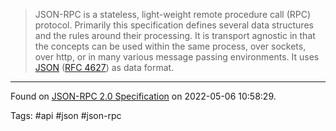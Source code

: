> JSON-RPC is a stateless, light-weight remote procedure call (RPC) protocol. Primarily this specification defines several data structures and the rules around their processing. It is transport agnostic in that the concepts can be used within the same process, over sockets, over http, or in many various message passing environments. It uses [JSON](http://www.json.org/) ([RFC 4627](http://www.ietf.org/rfc/rfc4627.txt)) as data format.

---
Found on [JSON-RPC 2.0 Specification](https://www.jsonrpc.org/specification) on 2022-05-06 10:58:29.

Tags: #api #json #json-rpc